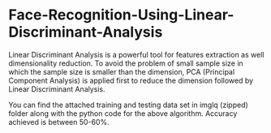 # Face-Recognition-Using-Linear-Discriminant-Analysis

Linear Discriminant Analysis is a powerful tool for features extraction as well dimensionality reduction. To avoid the problem of small sample size in which the sample size is smaller than the dimension, PCA (Principal Component Analysis) is applied first to reduce the dimension followed by Linear Discriminant Analysis.

You can find the attached training and testing data set in imglq (zipped) folder along with the python code for the above algorithm. 
Accuracy achieved is between 50-60%.
